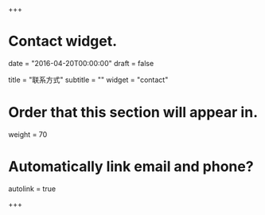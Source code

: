 +++
# Contact widget.

date = "2016-04-20T00:00:00"
draft = false

title = "联系方式"
subtitle = ""
widget = "contact"

# Order that this section will appear in.
weight = 70

# Automatically link email and phone?
autolink = true

+++

